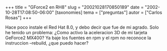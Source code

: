 +++
title = "GForce2 en RH8"
slug = "20021028170850189"
date = "2002-10-28T17:08:50-06:00"
[taxonomies]
tema = ["preguntas"]
autor = ["Carlos Rosas"]
+++

Hace poco instale el Red Hat 8.0, y debo decir que fue de mi agrado.
Solo he tenido un problema: ¿Como activo la aceleracion 3D de mi tarjeta
GeForce2 MX400? Ya baje los fuentes en rpm y el rpm no reconoce la
instruccion –rebuild, ¿que puedo hacer?
